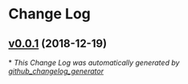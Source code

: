# Change Log

## [v0.0.1](https://github.com/triniwiz/nativescript-here/tree/v0.0.1) (2018-12-19)


\* *This Change Log was automatically generated by [github_changelog_generator](https://github.com/skywinder/Github-Changelog-Generator)*